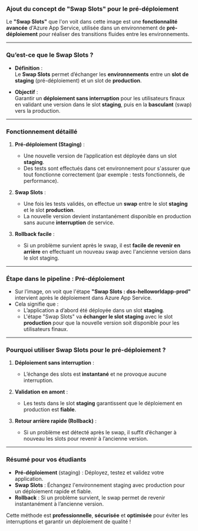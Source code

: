 ### **Ajout du concept de "Swap Slots" pour le pré-déploiement**

Le **"Swap Slots"** que l'on voit dans cette image est une **fonctionnalité avancée** d'Azure App Service, utilisée dans un environnement de **pré-déploiement** pour réaliser des transitions fluides entre les environnements.

---

### **Qu’est-ce que le Swap Slots ?**
- **Définition** :  
   Le **Swap Slots** permet d’échanger les **environnements** entre un **slot de staging** (pré-déploiement) et un slot de **production**.  

- **Objectif** :  
   Garantir un **déploiement sans interruption** pour les utilisateurs finaux en validant une version dans le slot **staging**, puis en la **basculant** (swap) vers la production.

---

### **Fonctionnement détaillé**
1. **Pré-déploiement (Staging)** :  
   - Une nouvelle version de l’application est déployée dans un slot **staging**.
   - Des tests sont effectués dans cet environnement pour s'assurer que tout fonctionne correctement (par exemple : tests fonctionnels, de performance).

2. **Swap Slots** :  
   - Une fois les tests validés, on effectue un **swap** entre le slot **staging** et le slot **production**.
   - La nouvelle version devient instantanément disponible en production sans aucune **interruption** de service.

3. **Rollback facile** :  
   - Si un problème survient après le swap, il est **facile de revenir en arrière** en effectuant un nouveau swap avec l'ancienne version dans le slot staging.

---

### **Étape dans le pipeline : Pré-déploiement**
- Sur l’image, on voit que l'étape **"Swap Slots : dss-helloworldapp-prod"** intervient après le déploiement dans Azure App Service.  
- Cela signifie que :
   - L’application a d’abord été déployée dans un slot **staging**.
   - L'étape "Swap Slots" va **échanger le slot staging** avec le slot **production** pour que la nouvelle version soit disponible pour les utilisateurs finaux.

---

### **Pourquoi utiliser Swap Slots pour le pré-déploiement ?**
1. **Déploiement sans interruption** :  
   - L’échange des slots est **instantané** et ne provoque aucune interruption.

2. **Validation en amont** :  
   - Les tests dans le slot **staging** garantissent que le déploiement en production est **fiable**.

3. **Retour arrière rapide (Rollback)** :  
   - Si un problème est détecté après le swap, il suffit d’échanger à nouveau les slots pour revenir à l’ancienne version.

---

### **Résumé pour vos étudiants**
- **Pré-déploiement** (staging) : Déployez, testez et validez votre application.
- **Swap Slots** : Échangez l'environnement staging avec production pour un déploiement rapide et fiable.
- **Rollback** : Si un problème survient, le swap permet de revenir instantanément à l’ancienne version.

Cette méthode est **professionnelle**, **sécurisée** et **optimisée** pour éviter les interruptions et garantir un déploiement de qualité !
